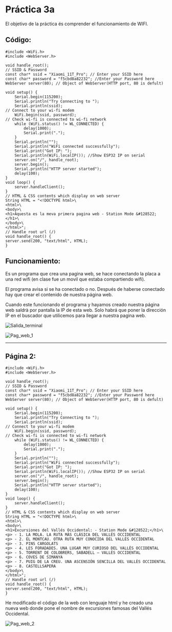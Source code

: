 # Práctica 3a

El objetivo de la práctica és comprender el funcionamiento de WIFI.


## Código:
```
#include <WiFi.h>
#include <WebServer.h>
 
void handle_root();
// SSID & Password
const char* ssid = "Xiaomi_11T_Pro"; // Enter your SSID here
const char* password = "f5cbd8a82232"; //Enter your Password here
WebServer server(80); // Object of WebServer(HTTP port, 80 is defult)
 
void setup() {
    Serial.begin(115200);
    Serial.println("Try Connecting to ");
    Serial.println(ssid);
// Connect to your wi-fi modem
    WiFi.begin(ssid, password);
// Check wi-fi is connected to wi-fi network
    while (WiFi.status() != WL_CONNECTED) {
        delay(1000);
        Serial.print(".");
    }
    Serial.println("");
    Serial.println("WiFi connected successfully");
    Serial.print("Got IP: ");
    Serial.println(WiFi.localIP()); //Show ESP32 IP on serial
    server.on("/", handle_root);
    server.begin();
    Serial.println("HTTP server started");
    delay(100);
}
void loop() {
    server.handleClient();
}
// HTML & CSS contents which display on web server
String HTML = "<!DOCTYPE html>\
<html>\
<body>\
<h1>Aquesta es la meva primera pagina web - Station Mode &#128522;</h1>\
</body>\
</html>";
// Handle root url (/)
void handle_root() {
server.send(200, "text/html", HTML);
}
```
## Funcionamiento:

Es un programa que crea una pagina web, se hace conectando la placa a una red wifi (en clase fue un movil que estaba compartiendo wifi).

El programa avisa si se ha conectado o no. Después de haberse conectado hay que crear el contenido de nuestra página web. 

Cuando este funcionando el programa y hayamos creado nuestra página web saldrà por pantalla la IP de esta web. Solo habrá que poner la dirección IP en el buscador que utilicemos para llegar a nuestra pagina web.



![Salida_terminal](Salida_terminal.jpeg)

![Pag_web_1](Pag_web_1.jpeg)

___

## Página 2:
```
#include <WiFi.h>
#include <WebServer.h>
 
void handle_root();
// SSID & Password
const char* ssid = "Xiaomi_11T_Pro"; // Enter your SSID here
const char* password = "f5cbd8a82232"; //Enter your Password here
WebServer server(80); // Object of WebServer(HTTP port, 80 is defult)
 
void setup() {
    Serial.begin(115200);
    Serial.println("Try Connecting to ");
    Serial.println(ssid);
// Connect to your wi-fi modem
    WiFi.begin(ssid, password);
// Check wi-fi is connected to wi-fi network
    while (WiFi.status() != WL_CONNECTED) {
        delay(1000);
        Serial.print(".");
    }
    Serial.println("");
    Serial.println("WiFi connected successfully");
    Serial.print("Got IP: ");
    Serial.println(WiFi.localIP()); //Show ESP32 IP on serial
    server.on("/", handle_root);
    server.begin();
    Serial.println("HTTP server started");
    delay(100);
}
void loop() {
    server.handleClient();
}
// HTML & CSS contents which display on web server
String HTML = "<!DOCTYPE html>\
<html>\
<body>\
<h1>Excursiones del Vallés Occidental: - Station Mode &#128522;</h1>\
<p> - 1. LA MOLA. LA RUTA MÁS CLÁSICA DEL VALLÈS OCCIDENTAL
<p> - 2. EL MONTCAU. OTRA RUTA MUY CONOCIDA DEL VALLÈS OCCIDENTAL
<p> - 3. PINS CARGOLATS
<p> - 4. LES FORADADES. UNA LUGAR MUY CURIOSO DEL VALLÈS OCCIDENTAL
<p> - 5. TORRENT DE COLOBRERS, SABADELL – VALLÈS OCCIDENTAL
<p> - 6. COVES DE SIMANYA
<p> - 7. PUIG DE LA CREU. UNA ASCENSIÓN SENCILLA DEL VALLÈS OCCIDENTAL
<p> - 8. CASTELLSAPERA
</body>\
</html>";
// Handle root url (/)
void handle_root() {
server.send(200, "text/html", HTML);
}
```

He modificado el código de la web con lenguaje html y he creado una nueva web donde pone el nombre de excursiones famosas del Vallés Occidental. 

![Pag_web_2](Pag_web_2..jpeg)
